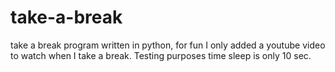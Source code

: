 # take-a-break
take a break program written in python, for fun I only added a youtube video to watch when I take a break. Testing purposes time sleep is only 10 sec.
